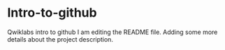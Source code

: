# Intro-to-github
Qwiklabs intro to github
I am editing the README file. Adding some more details about the project description.


